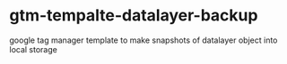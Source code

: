 # gtm-tempalte-datalayer-backup
google tag manager template to make snapshots of datalayer object into local storage
